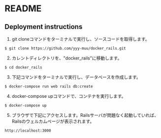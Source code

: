 # README

## Deployment instructions
1. git cloneコマンドをターミナルで実行し、ソースコードを取得します。
```
$ git clone https://github.com/yyy-muu/docker_rails.git
```

2. カレントディレクトリを、"docker_rails"に移動します。
```
$ cd docker_rails
```

3. 下記コマンドをターミナルで実行し、データベースを作成します。
```
$ docker-compose run web rails db:create
```

4. docker-compose upコマンドで、コンテナを実行します。
```
$ docker-compose up
```

5. ブラウザで下記にアクセスします。Railsサーバが問題なく起動していれば、Railsのウェルカムページが表示されます。
```
http://localhost:3000
```
